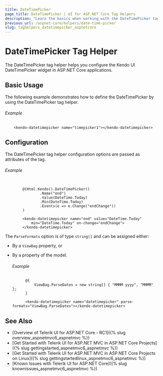 ```yaml
---
title: DateTimePicker
page_title: DateTimePicker | UI for ASP.NET Core Tag Helpers
description: "Learn the basics when working with the DateTimePicker tag helper for ASP.NET Core (MVC 6 or ASP.NET Core MVC)."
previous_url: /aspnet-core/helpers/date-time-picker
slug: taghelpers_datetimepicker_aspnetcore
---
```


# DateTimePicker Tag Helper

The DateTimePicker tag helper helps you configure the Kendo UI DateTimePicker widget in ASP.NET Core applications.

## Basic Usage

The following example demonstrates how to define the DateTimePicker by using the DateTimePicker tag helper.

###### Example

        <kendo-datetimepicker name="timepicker1"></kendo-datetimepicker>

## Configuration

The DateTimePicker tag helper configuration options are passed as attributes of the tag.

###### Example

```tab-cshtml

        @(Html.Kendo().DateTimePicker()
                .Name("end")
                .Value(DateTime.Today)
                .Min(DateTime.Today)
                .Events(e => e.Change("endChange"))
        )
```
```tab-tagHelper
        <kendo-datetimepicker name="end" value="DateTime.Today"
            min="DateTime.Today" on-change="endChange">
        </kendo-datetimepicker>
```

The `ParseFormats` option is of type `string[]` and can be assigned either:

* By a `ViewBag` property, or
* By a property of the model.

    ###### Example

            @{
                ViewBag.ParseDates = new string[] { "MMMM yyyy", "MMMM" };
            }

            <kendo-datetimepicker name="datetimepicker" parse-formats="ViewBag.ParseDates"></kendo-datetimepicker>

## See Also

* [Overview of Telerik UI for ASP.NET Core - RC1]({% slug overview_aspnetmvc6_aspnetmvc %})
* [Get Started with Telerik UI for ASP.NET MVC in ASP.NET Core Projects]({% slug gettingstarted_aspnetmvc6_aspnetmvc %})
* [Get Started with Telerik UI for ASP.NET MVC in ASP.NET Core Projects on Linux]({% slug gettingstartedlinux_aspnetmvc6_aspnetmvc %})
* [Known Issues with Telerik UI for ASP.NET Core]({% slug knownissues_aspnetmvc6_aspnetmvc %})
